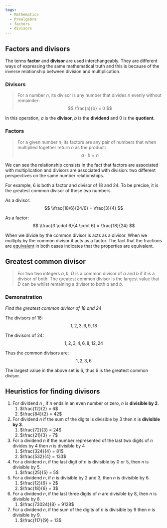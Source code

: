 ```yaml
---
tags:
  - Mathematics
  - Prealgebra
  - factors
  - divisors
---
```


## Factors and divisors

The terms **factor** and **divisor** are used interchangeably. They are different ways of expressing the same mathematical truth and this is because of the inverse relationship between division and multiplication.

### Divisors

 > 
 > For a number $n$, its divisor is any number that divides $n$ evenly without remainder: $$ \frac{a}{b} = 0 $$

In this operation, $a$ is the **divisor**, $b$ is the **dividend** and $0$ is the **quotient**.

### Factors

 > 
 > For a given number $n$, its factors are any pair of numbers that when multiplied together return $n$ as the product: $$ a \cdot b = n $$

We can see the relationship consists in the fact that factors are associated with multiplication and divisors are associated with division: two different perspectives on the same number relationships.

For example, 6 is both a factor and divisor of 18 and 24. To be precise, it is the greatest common divisor of these two numbers.

As a divisor: 
$$
\\frac{18/6}{24/6} = \frac{3}{4}
$$

As a factor:
$$
\\frac{3 \cdot 6}{4 \cdot 6} = \frac{18}{24}
$$

When we divide by the common divisor is acts as a divisor. When we multiply by the common divisor it acts as a factor. The fact that the fractions are [equivalent](Equivalent%20fractions.md) in both cases indicates that the properties are equivalent.

## Greatest common divisor

 > 
 > For two two integers $a, b$, $D$ is a common divisor of $a$ and $b$ if it is a divisor of both. The greatest common divisor is the largest value that $D$ can be whilst remaining a divisor to both $a$ and $b$.

### Demonstration

*Find the greatest common divisor of $18$ and $24$* 

The divisors of 18: 
$$1, 2, 3, 6, 9, 18$$

The divisors of 24:
$$ 1, 2, 3, 4, 6, 8, 12, 24$$

Thus the common divisors are:
$$ 1, 2, 3, 6 $$

The largest value in the above set is 6, thus 6 is the greatest common divisor. 

## Heuristics for finding divisors

1. For dividend $n$ , if $n$ ends in an even number or zero, $n$ is **divisible by 2**.
   1. $\frac{12}{2} = 6$
   1. $\frac{84}{2} = 42$
1. For dividend $n$ if the sum of the digits is divisible by 3 then $n$ is **divisible by 3**.
   1. $\frac{72}{3} = 24$
   1. $\frac{21}{3} = 7$
1. For a dividend $n$ if the number represented of the last two digits of $n$ divides by 4 then $n$ is divisible by 4
   1. $\frac{324}{4} = 81$
   1. $\frac{532}{4} = 133$
1. For a dividend $n$, if the last digit of $n$ is divisible by 0 or 5, then $n$ is divisible by 5.
   1. $\frac{25}{5} = 5$
1. For a dividend $n$, if $n$ is divisible by 2 and 3, then $n$ is divisible by 6.
   1. $\frac{12}{6} = 2$
   1. $\frac{18}{6} = 3$
1. For a dividend $n$, if the last three digits of $n$ are divisible by 8, then $n$ is divisible by 8.
   1. $\frac{73024}{8} = 9128$
1. For a dividend $n$, if the sum of the digits of $n$ is divisible by 9 then $n$ is divisible by 9.
   1. $\frac{117}{9} = 13$
